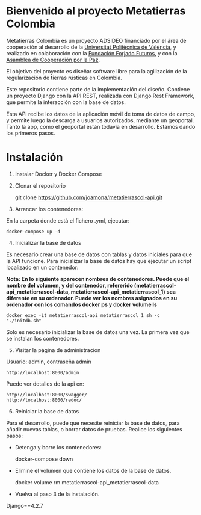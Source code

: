 # Bienvenido al proyecto Metatierras Colombia

Metatierras Colombia es un proyecto ADSIDEO financiado por el área de cooperación al desarrollo de la <a href='https://www.upv.es/'>Universitat Politècnica de València</a>, 
y realizado en colaboración con la <a href='https://www.forjandofuturos.org/'> Fundación Forjado Futuros</a>, y con la <a href="https://www.acpp.com/">Asamblea de Cooperación por la Paz</a>.

El objetivo del proyecto es diseñar software libre para la agilización de la regularización 
de tierras rústicas en Colombia.

Este repositorio contiene parte de la implementación del diseño. Contiene un proyecto Django 
con la API REST, realizada con Django Rest Framework, que permite la interacción con la
base de datos.

Esta API recibe los datos de la aplicación móvil de toma de datos de campo, y permite luego la descarga a usuarios autorizados, mediante un geoportal. Tanto la app, como el geoportal están todavía en desarrollo. Estamos dando los primeros pasos.

# Instalación

1. Instalar Docker y Docker Compose

2. Clonar el repositorio
	
	git clone https://github.com/joamona/metatierrascol-api.git

3. Arrancar los contenedores:

En la carpeta donde está el fichero .yml, ejecutar:

	docker-compose up -d

4. Inicializar la base de datos

Es necesario crear una base de datos con tablas y datos iniciales para que la API funcione. Para inicializar la base de datos hay que ejecutar un script localizado en un contenedor:

**Nota: En lo siguiente aparecen nombres de contenedores. Puede que el nombre del volumen, y del contenedor, refererido (metatierrascol-api_metatierrascol-data, metatierrascol-api_metatierrascol_1) sea diferente en su ordenador. Puede ver los nombres asignados en su ordenador con los comandos docker ps y docker volume ls**

	docker exec -it metatierrascol-api_metatierrascol_1 sh -c "./initdb.sh"

Solo es necesario inicializar la base de datos una vez. La primera vez que se instalan los contenedores.

5. Visitar la página de administración

Usuario: admin, contraseña admin

	http://localhost:8000/admin

Puede ver detalles de la api en:

	http://localhost:8000/swagger/
	http://localhost:8000/redoc/

6. Reiniciar la base de datos

Para el desarrollo, puede que necesite reiniciar la base de datos, para añadir nuevas tablas, o borrar datos de pruebas. Realice los siguientes pasos:

- Detenga y borre los contenedores:

	docker-compose down

- Elimine el volumen que contiene los datos de la base de datos.

 	docker volume rm metatierrascol-api_metatierrascol-data

- Vuelva al paso 3 de la instalación.

Django==4.2.7

